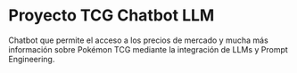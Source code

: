 # Proyecto TCG Chatbot LLM
Chatbot que permite el acceso a los precios de mercado y mucha más información sobre Pokémon TCG mediante la integración de LLMs y Prompt Engineering.
